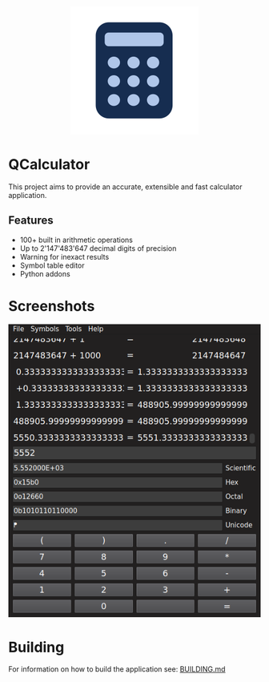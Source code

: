 <div align="center">
  <img src="res/icon.png" alt="icon"/>
</div>

# QCalculator
This project aims to provide an accurate, extensible and fast calculator application.

## Features
- 100+ built in arithmetic operations
- Up to 2'147'483'647 decimal digits of precision
- Warning for inexact results
- Symbol table editor
- Python addons

# Screenshots
![img](.docs/screenshot.png)

# Building
For information on how to build the application see: [BUILDING.md](BUILDING.md)

